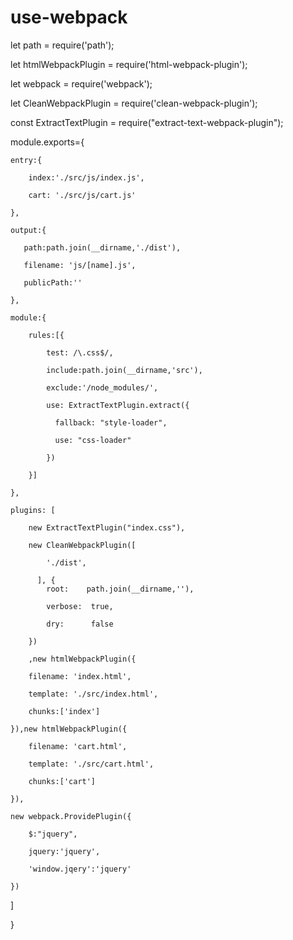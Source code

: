 # use-webpack
 let path = require('path');

 let htmlWebpackPlugin = require('html-webpack-plugin');

 let webpack = require('webpack');

 let CleanWebpackPlugin = require('clean-webpack-plugin');

 const ExtractTextPlugin = require("extract-text-webpack-plugin");

 module.exports={

    entry:{
    
        index:'./src/js/index.js',
        
        cart: './src/js/cart.js' 
        
    },
    
    output:{
    
       path:path.join(__dirname,'./dist'),
       
       filename: 'js/[name].js',
       
       publicPath:'' 
       
    },
    
    module:{
    
        rules:[{
        
            test: /\.css$/,
            
            include:path.join(__dirname,'src'),
            
            exclude:'/node_modules/',
            
            use: ExtractTextPlugin.extract({
            
              fallback: "style-loader",
              
              use: "css-loader"
              
            })
            
        }]
        
    },
    
    plugins: [
    
        new ExtractTextPlugin("index.css"),
        
        new CleanWebpackPlugin([
        
            './dist',
            
          ], {
            root:    path.join(__dirname,''),
            
            verbose:  true,
            
            dry:      false
            
        })
        
        ,new htmlWebpackPlugin({
        
        filename: 'index.html',
        
        template: './src/index.html',
        
        chunks:['index']
        
    }),new htmlWebpackPlugin({
    
        filename: 'cart.html',
        
        template: './src/cart.html',
        
        chunks:['cart']
        
    }),
    
    new webpack.ProvidePlugin({
    
        $:"jquery",
        
        jquery:'jquery',
        
        'window.jqery':'jquery'
        
    })
    
   ]
   
}
